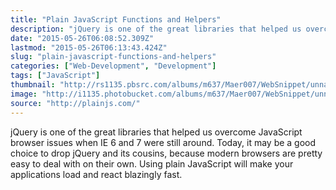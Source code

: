 ```yaml
---
title: "Plain JavaScript Functions and Helpers"
description: "jQuery is one of the great libraries that helped us overcome JavaScript browser issues when IE 6 and 7 were still around. Today, it may be a good choice to drop jQuery and its cousins, because modern browsers are pretty easy to deal with on their own. Using plain JavaScript will make your applications load and react blazingly fast."
date: "2015-05-26T06:08:52.309Z"
lastmod: "2015-05-26T06:13:43.424Z"
slug: "plain-javascript-functions-and-helpers"
categories: ["Web-Development", "Development"]
tags: ["JavaScript"]
thumbnail: "http://rs1135.pbsrc.com/albums/m637/Maer007/WebSnippet/unnamed_zpss8a9icwh.png~c200"
image: "http://i1135.photobucket.com/albums/m637/Maer007/WebSnippet/unnamed_zpss8a9icwh.png"
source: "http://plainjs.com/"
---
```



jQuery is one of the great libraries that helped us overcome JavaScript browser issues when IE 6 and 7 were still around. Today, it may be a good choice to drop jQuery and its cousins, because modern browsers are pretty easy to deal with on their own. Using plain JavaScript will make your applications load and react blazingly fast.